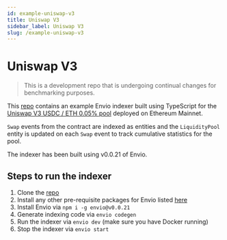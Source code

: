 ```yaml
---
id: example-uniswap-v3
title: Uniswap V3
sidebar_label: Uniswap V3
slug: /example-uniswap-v3
---
```


# Uniswap V3

> This is a development repo that is undergoing continual changes for benchmarking purposes.

This [repo](https://github.com/enviodev/uniV3-swaps) contains an example Envio indexer built using TypeScript for the [Uniswap V3 USDC / ETH
0.05% pool](https://etherscan.io/address/0x88e6a0c2ddd26feeb64f039a2c41296fcb3f5640) deployed on Ethereum Mainnet.

`Swap` events from the contract are indexed as entities and the `LiquidityPool` entity is updated on each `Swap` event to track cumulative statistics for the pool.

The indexer has been built using v0.0.21 of Envio.

## Steps to run the indexer

1. Clone the [repo](https://github.com/enviodev/uniV3-swaps)
1. Install any other pre-requisite packages for Envio listed [here](https://docs.envio.dev/docs/installation#prerequisites)
1. Install Envio via `npm i -g envio@v0.0.21`
1. Generate indexing code via `envio codegen`
1. Run the indexer via `envio dev` (make sure you have Docker running)
1. Stop the indexer via `envio start`
